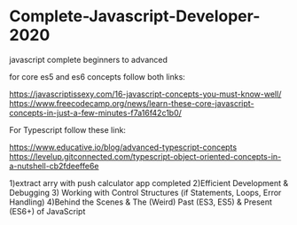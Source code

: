 # Complete-Javascript-Developer-2020
javascript complete beginners to advanced

for core es5 and es6 concepts follow both links:

https://javascriptissexy.com/16-javascript-concepts-you-must-know-well/
https://www.freecodecamp.org/news/learn-these-core-javascript-concepts-in-just-a-few-minutes-f7a16f42c1b0/

For Typescript follow these link:

https://www.educative.io/blog/advanced-typescript-concepts
https://levelup.gitconnected.com/typescript-object-oriented-concepts-in-a-nutshell-cb2fdeeffe6e

1)extract arry with push calculator app completed
2)Efficient Development & Debugging
3) Working with Control Structures (if Statements, Loops, Error Handling)
4)Behind the Scenes & The (Weird) Past (ES3, ES5) & Present (ES6+) of JavaScript
